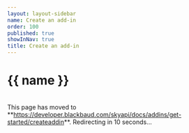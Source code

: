 ```yaml
---
layout: layout-sidebar
name: Create an add-in
order: 100
published: true
showInNav: true
title: Create an add-in
---
```



# {{ name }}

 <br />
<bb-alert bb-alert-type="warning">This page has moved to **<a href="https://developer.blackbaud.com/skyapi/docs/addins/get-started/createaddin">https://developer.blackbaud.com/skyapi/docs/addins/get-started/createaddin</a>**. Redirecting in 10 seconds...
</bb-alert>
<br /> <br />

<script> var timer = setTimeout(function() { window.location='https://developer.blackbaud.com/skyapi/docs/addins/get-started/createaddin' }, 10000); </script>